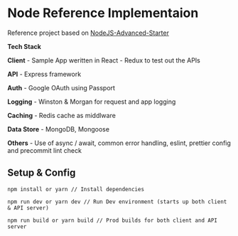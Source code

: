# Node Reference Implementaion

Reference project based on [NodeJS-Advanced-Starter](https://github.com/StephenGrider/AdvancedNodeStarter)

**Tech Stack**

**Client** - Sample App weritten in React - Redux to test out the APIs

**API** - Express framework

**Auth** - Google OAuth using Passport

**Logging** - Winston & Morgan for request and app logging

**Caching** - Redis cache as middlware

**Data Store** - MongoDB, Mongoose

**Others** - Use of async / await, common error handling, eslint, prettier config and precommit lint check

## Setup & Config

```shell
npm install or yarn // Install dependencies

npm run dev or yarn dev // Run Dev environment (starts up both client & API server)

npm run build or yarn build // Prod builds for both client and API server
```

